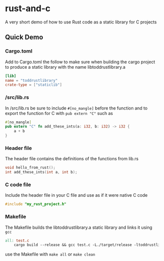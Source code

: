# rust-and-c
A very short demo of how to use Rust code as a static library for C projects

## Quick Demo

### Cargo.toml
Add to Cargo.toml the follow to make sure when building the cargo project to produce a static library with the name libtoddrustlibrary.a

```toml
[lib]
name = "toddrustlibrary"
crate-type = ["staticlib"]
```

### /src/lib.rs
In /src/lib.rs be sure to include `#[no_mangle]` before the function and to export the function for C with `pub extern "C"` such as 

```rust
#[no_mangle]
pub extern "C" fn add_these_ints(a: i32, b: i32) -> i32 {
    a + b
}
```

### Header file
The header file contains the definitions of the functions from lib.rs

```c
void hello_from_rust();
int add_these_ints(int a, int b);
```

### C code file
Include the header file in your C file and use as if it were native C code

```c
#include "my_rust_project.h"
```

### Makefile
The Makefile builds the libtoddrustlibrary.a static library and links it using `gcc`
```makefile
all: test.c
	cargo build --release && gcc test.c -L./target/release -ltoddrustlibrary -o test
```
use the Makefile with `make all` or `make clean`
